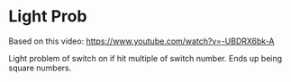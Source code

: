 # Light Prob

Based on this video: https://www.youtube.com/watch?v=-UBDRX6bk-A


Light problem of switch on if hit multiple of switch number. Ends up being square numbers.